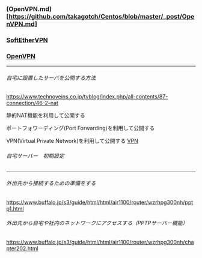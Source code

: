 ### (OpenVPN.md)[https://github.com/takagotch/Centos/blob/master/_post/OpenVPN.md]
### [SoftEtherVPN]()

### [OpenVPN](https://github.com/takagotch/Centos/blob/master/_post/OpenVPN.md)


---

###### 自宅に設置したサーバを公開する方法
https://www.technoveins.co.jp/tvblog/index.php/all-contents/87-connection/46-2-nat

静的NAT機能を利用して公開する

ポートフォワーディング(Port Forwarding)を利用して公開する

VPN(Virtual Private Network)を利用して公開する [VPN](https://github.com/takagotch/SoftEtherVPN/blob/master/README.md)



###### 自宅サーバー　初期設定
---

###### 外出先から接続するための準備をする
https://www.buffalo.jp/s3/guide/html/html/air1100/router/wzrhpg300nh/pptp1.html

###### 外出先から自宅や社内のネットワークにアクセスする（PPTPサーバー機能）
https://www.buffalo.jp/s3/guide/html/html/air1100/router/wzrhpg300nh/chapter202.html



```
```

```
```

```
```

